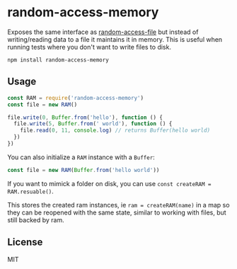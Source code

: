 # random-access-memory

Exposes the same interface as [random-access-file](https://github.com/mafintosh/random-access-file) but instead of writing/reading data to a file it maintains it in memory. This is useful when running tests where you don't want to write files to disk.

```
npm install random-access-memory
```

## Usage

``` js
const RAM = require('random-access-memory')
const file = new RAM()

file.write(0, Buffer.from('hello'), function () {
  file.write(5, Buffer.from(' world'), function () {
    file.read(0, 11, console.log) // returns Buffer(hello world)
  })
})
```

You can also initialize a `RAM` instance with a `Buffer`:

```js
const file = new RAM(Buffer.from('hello world'))
```

If you want to mimick a folder on disk, you can use `const createRAM = RAM.resuable()`.

This stores the created ram instances, ie `ram = createRAM(name)` in a map so they can be reopened
with the same state, similar to working with files, but still backed by ram.

## License

MIT
